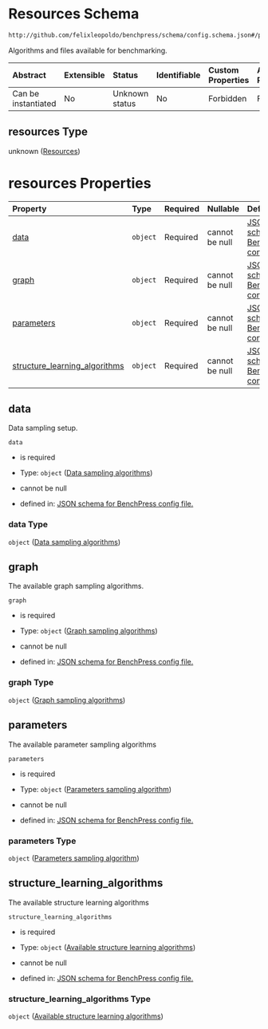 # Resources Schema

```txt
http://github.com/felixleopoldo/benchpress/schema/config.schema.json#/properties/resources
```

Algorithms and files available for benchmarking.

| Abstract            | Extensible | Status         | Identifiable | Custom Properties | Additional Properties | Access Restrictions | Defined In                                                       |
| :------------------ | :--------- | :------------- | :----------- | :---------------- | :-------------------- | :------------------ | :--------------------------------------------------------------- |
| Can be instantiated | No         | Unknown status | No           | Forbidden         | Forbidden             | none                | [config.schema.json*](config.schema.json "open original schema") |

## resources Type

unknown ([Resources](config-properties-resources.md))

# resources Properties

| Property                                                        | Type     | Required | Nullable       | Defined by                                                                                                                                                                                                                                                         |
| :-------------------------------------------------------------- | :------- | :------- | :------------- | :----------------------------------------------------------------------------------------------------------------------------------------------------------------------------------------------------------------------------------------------------------------- |
| [data](#data)                                                   | `object` | Required | cannot be null | [JSON schema for BenchPress config file.](config-properties-resources-properties-data-sampling-algorithms.md "http://github.com/felixleopoldo/benchpress/schema/config.schema.json#/properties/resources/properties/data")                                         |
| [graph](#graph)                                                 | `object` | Required | cannot be null | [JSON schema for BenchPress config file.](config-properties-resources-properties-graph-sampling-algorithms.md "http://github.com/felixleopoldo/benchpress/schema/config.schema.json#/properties/resources/properties/graph")                                       |
| [parameters](#parameters)                                       | `object` | Required | cannot be null | [JSON schema for BenchPress config file.](config-properties-resources-properties-parameters-sampling-algorithm.md "http://github.com/felixleopoldo/benchpress/schema/config.schema.json#/properties/resources/properties/parameters")                              |
| [structure_learning_algorithms](#structure_learning_algorithms) | `object` | Required | cannot be null | [JSON schema for BenchPress config file.](config-properties-resources-properties-available-structure-learning-algorithms.md "http://github.com/felixleopoldo/benchpress/schema/config.schema.json#/properties/resources/properties/structure_learning_algorithms") |

## data

Data sampling setup.

`data`

*   is required

*   Type: `object` ([Data sampling algorithms](config-properties-resources-properties-data-sampling-algorithms.md))

*   cannot be null

*   defined in: [JSON schema for BenchPress config file.](config-properties-resources-properties-data-sampling-algorithms.md "http://github.com/felixleopoldo/benchpress/schema/config.schema.json#/properties/resources/properties/data")

### data Type

`object` ([Data sampling algorithms](config-properties-resources-properties-data-sampling-algorithms.md))

## graph

The available graph sampling algorithms.

`graph`

*   is required

*   Type: `object` ([Graph sampling algorithms](config-properties-resources-properties-graph-sampling-algorithms.md))

*   cannot be null

*   defined in: [JSON schema for BenchPress config file.](config-properties-resources-properties-graph-sampling-algorithms.md "http://github.com/felixleopoldo/benchpress/schema/config.schema.json#/properties/resources/properties/graph")

### graph Type

`object` ([Graph sampling algorithms](config-properties-resources-properties-graph-sampling-algorithms.md))

## parameters

The available parameter sampling algorithms

`parameters`

*   is required

*   Type: `object` ([Parameters sampling algorithm](config-properties-resources-properties-parameters-sampling-algorithm.md))

*   cannot be null

*   defined in: [JSON schema for BenchPress config file.](config-properties-resources-properties-parameters-sampling-algorithm.md "http://github.com/felixleopoldo/benchpress/schema/config.schema.json#/properties/resources/properties/parameters")

### parameters Type

`object` ([Parameters sampling algorithm](config-properties-resources-properties-parameters-sampling-algorithm.md))

## structure_learning_algorithms

The available structure learning algorithms

`structure_learning_algorithms`

*   is required

*   Type: `object` ([Available structure learning algorithms](config-properties-resources-properties-available-structure-learning-algorithms.md))

*   cannot be null

*   defined in: [JSON schema for BenchPress config file.](config-properties-resources-properties-available-structure-learning-algorithms.md "http://github.com/felixleopoldo/benchpress/schema/config.schema.json#/properties/resources/properties/structure_learning_algorithms")

### structure_learning_algorithms Type

`object` ([Available structure learning algorithms](config-properties-resources-properties-available-structure-learning-algorithms.md))
